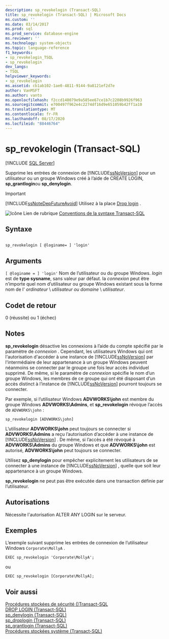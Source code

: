 ```yaml
---
description: sp_revokelogin (Transact-SQL)
title: sp_revokelogin (Transact-SQL) | Microsoft Docs
ms.custom: ''
ms.date: 03/14/2017
ms.prod: sql
ms.prod_service: database-engine
ms.reviewer: ''
ms.technology: system-objects
ms.topic: language-reference
f1_keywords:
- sp_revokelogin_TSQL
- sp_revokelogin
dev_langs:
- TSQL
helpviewer_keywords:
- sp_revokelogin
ms.assetid: cb1ab102-1ae0-4811-9144-9a8121ef2d7e
author: VanMSFT
ms.author: vanto
ms.openlocfilehash: f2ccd140079e9a585ee67ce1b7c2208b9926f963
ms.sourcegitcommit: e700497f962e4c2274df16d9e651059b42ff1a10
ms.translationtype: MT
ms.contentlocale: fr-FR
ms.lasthandoff: 08/17/2020
ms.locfileid: "88446764"
---
```

# <a name="sp_revokelogin-transact-sql"></a>sp_revokelogin (Transact-SQL)
[!INCLUDE [SQL Server](../../includes/applies-to-version/sqlserver.md)]

  Supprime les entrées de connexion de [!INCLUDE[ssNoVersion](../../includes/ssnoversion-md.md)] pour un utilisateur ou un groupe Windows créé à l’aide de CREATE LOGIN, **sp_grantlogin**ou **sp_denylogin**.  
  
> [!IMPORTANT]  
>  [!INCLUDE[ssNoteDepFutureAvoid](../../includes/ssnotedepfutureavoid-md.md)] Utilisez à la place [Drop login](../../t-sql/statements/drop-login-transact-sql.md) .  
  
 ![Icône Lien de rubrique](../../database-engine/configure-windows/media/topic-link.gif "Icône du lien de rubrique") [Conventions de la syntaxe Transact-SQL](../../t-sql/language-elements/transact-sql-syntax-conventions-transact-sql.md)  
  
## <a name="syntax"></a>Syntaxe  
  
```  
  
sp_revokelogin [ @loginame= ] 'login'  
```  
  
## <a name="arguments"></a>Arguments  
`[ @loginame = ] 'login'` Nom de l’utilisateur ou du groupe Windows. *login* est de **type sysname**, sans valeur par défaut. la *connexion* peut être n’importe quel nom d’utilisateur ou groupe Windows existant sous la forme nom de l' *ordinateur* \\ *utilisateur ou domaine* \\ *utilisateur*.  
  
## <a name="return-code-values"></a>Codet de retour  
 0 (réussite) ou 1 (échec)  
  
## <a name="remarks"></a>Notes  
 **sp_revokelogin** désactive les connexions à l’aide du compte spécifié par le paramètre de *connexion* . Cependant, les utilisateurs Windows qui ont l'autorisation d'accéder à une instance de [!INCLUDE[ssNoVersion](../../includes/ssnoversion-md.md)] par l'intermédiaire de leur appartenance à un groupe Windows peuvent néanmoins se connecter par le groupe une fois leur accès individuel supprimé. De même, si le paramètre de *connexion* spécifie le nom d’un groupe Windows, les membres de ce groupe qui ont été disposant d’un accès distinct à l’instance de [!INCLUDE[ssNoVersion](../../includes/ssnoversion-md.md)] pourront toujours se connecter.  
  
 Par exemple, si l’utilisateur Windows **ADVWORKS\john** est membre du groupe Windows **ADVWORKS\Admins**, et **sp_revokelogin** révoque l’accès de `ADVWORKS\john` :  
  
```  
sp_revokelogin [ADVWORKS\john]  
```  
  
 L’utilisateur **ADVWORKS\john** peut toujours se connecter si **ADVWORKS\Admins** a reçu l’autorisation d’accéder à une instance de [!INCLUDE[ssNoVersion](../../includes/ssnoversion-md.md)] . De même, si l’accès a été révoqué à **ADVWORKS\Admins** du groupe Windows et que **ADVWORKS\john** est autorisé, **ADVWORKS\john** peut toujours se connecter.  
  
 Utilisez **sp_denylogin** pour empêcher explicitement les utilisateurs de se connecter à une instance de [!INCLUDE[ssNoVersion](../../includes/ssnoversion-md.md)] , quelle que soit leur appartenance à un groupe Windows.  
  
 **sp_revokelogin** ne peut pas être exécutée dans une transaction définie par l’utilisateur.  
  
## <a name="permissions"></a>Autorisations  
 Nécessite l'autorisation ALTER ANY LOGIN sur le serveur.  
  
## <a name="examples"></a>Exemples  
 L’exemple suivant supprime les entrées de connexion de l’utilisateur Windows `Corporate\MollyA` .  
  
```  
EXEC sp_revokelogin 'Corporate\MollyA';  
```  
  
 ou  
  
```  
EXEC sp_revokelogin [Corporate\MollyA];  
```  
  
## <a name="see-also"></a>Voir aussi  
 [Procédures stockées de sécurité &#40;&#41;Transact-SQL ](../../relational-databases/system-stored-procedures/security-stored-procedures-transact-sql.md)   
 [DROP LOGIN &#40;Transact-SQL&#41;](../../t-sql/statements/drop-login-transact-sql.md)   
 [sp_denylogin &#40;Transact-SQL&#41;](../../relational-databases/system-stored-procedures/sp-denylogin-transact-sql.md)   
 [sp_droplogin &#40;Transact-SQL&#41;](../../relational-databases/system-stored-procedures/sp-droplogin-transact-sql.md)   
 [sp_grantlogin &#40;Transact-SQL&#41;](../../relational-databases/system-stored-procedures/sp-grantlogin-transact-sql.md)   
 [Procédures stockées système &#40;Transact-SQL&#41;](../../relational-databases/system-stored-procedures/system-stored-procedures-transact-sql.md)  
  
  
